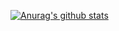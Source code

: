 [![Anurag's github stats](https://github-readme-stats.vercel.app/api?username=yashmunjal&show_icons=true&theme=dark)](https://github.com/anuraghazra/github-readme-stats)
